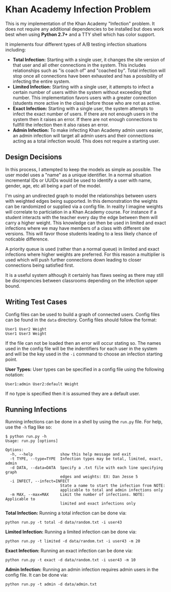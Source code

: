 # Khan Academy Infection Problem

This is my implementation of the Khan Academy "Infection" problem. It does not
require any additional dependencies to be installed but does work best when
using **Python 2.7+** and a TTY shell which has color support.

It implements four different types of A/B testing infection situations
including:

- **Total Infection:** Starting with a single user, it changes the site
  version of that user and all other connections in the system. This includes
  relationships such as "is coach of" and "coached by". Total infection will
  stop once all connections have been exhausted and has a possibility of
  infecting the entire system.
- **Limited Infection:** Starting with a single user, it attempts to infect a
  certain number of users within the system without exceeding that number.
  This implementation favors users with a greater connection (students more
  active in the class) before those who are not as active.
- **Exact Infection:** Starting with a single user, the system attempts to
  infect the exact number of users. If there are not enough users in the
  system then it raises an error. If there are not enough connections to
  fullfill the infection then it also raises an error.
- **Admin Infection:** To make infecting Khan Academy admin users easier, an
  admin infection will target all admin users and their connections acting as
  a total infection would. This does not require a starting user.

## Design Decisions

In this process, I attempted to keep the models as simple as possible. The
user model uses a "name" as a unique identifier. In a normal situation
incremental IDs or UUIDs would be used to identify a user with name, gender,
age, etc all being a part of the model.

I'm using an undirected graph to model the relationships between users with
weighted edges being supported. In this demonstration the weights can be
randomized or supplied via a config file. In reality I imagine weights will
correlate to particiation in a Khan Academy course. For instance if a student
interacts with the teacher every day the edge between them will carry a higher
weight. This knowledge can then be used in limited and exact infections where
we may have members of a class with different site versions. This will favor
those students leading to a less likely chance of noticable difference.

A priority queue is used (rather than a normal queue) in limited and exact
infections where higher weights are preferred. For this reason a multiplier is
used which will push further connections down leading to closer connections
being satisfied first.

It is a useful system although it certainly has flaws seeing as there may
still be discrepencies between classrooms depending on the infection upper
bound.

## Writing Test Cases

Config files can be used to build a graph of connected users. Config files can
be found in the `data` directory. Config files should follow the format:

```
User1 User2 Weight
User1 User3 Weight
```

If the file can not be loaded then an error will occur stating so. The names
used in the config file will be the indentifiers for each user in the system
and will be the key used in the `-i` command to choose an infection starting
point.

**User Types:**
User types can be specified in a config file using the following notation:

```
User1:admin User2:default Weight
```

If no type is specified then it is assumed they are a default user.

## Running Infections

Running infections can be done in a shell by using the `run.py` file. For
help, use the `-h` flag like so:

```
$ python run.py -h
Usage: run.py [options]

Options:
  -h, --help            show this help message and exit
  -t TYPE, --type=TYPE  Infection types may be total, limited, exact, admin
  -d DATA, --data=DATA  Specify a .txt file with each line specifying graph
                        edges and weights: EX: Dan Jesse 5
  -i INFECT, --infect=INFECT
                        State a name to start the infection from NOTE:
                        applicable to total and admin infections only
  -m MAX, --max=MAX     Limit the number of infections. NOTE: Applicable to
                        limited and exact infections only
```

**Total Infection:**
Running a total infection can be done via:

```
python run.py -t total -d data/random.txt -i user43
```

**Limited Infection:**
Running a limited infection can be done via:

```
python run.py -t limited -d data/random.txt -i user43 -m 20
```

**Exact Infection:**
Running an exact infection can be done via:

```
python run.py -t exact -d data/random.txt -i user43 -m 10
```

**Admin Infection:**
Running an admin infection requires admin users in the config file. It can be done via:

```
python run.py -t admin -d data/admin.txt
```
